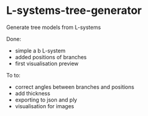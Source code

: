 # L-systems-tree-generator
Generate tree models from L-systems

Done:
- simple a b L-system
- added positions of branches
- first visualisation preview

To to:
- correct angles between branches and positions
- add thickness
- exporting to json and ply
- visualisation for images
